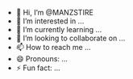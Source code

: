 - 👋 Hi, I’m @MANZSTIRE
- 👀 I’m interested in ...
- 🌱 I’m currently learning ...
- 💞️ I’m looking to collaborate on ...
- 📫 How to reach me ...
- 😄 Pronouns: ...
- ⚡ Fun fact: ...

<!---
MANZSTIRE/MANZSTIRE is a ✨ special ✨ repository because its `README.md` (this file) appears on your GitHub profile.
You can click the Preview link to take a look at your changes.
--->
